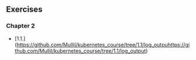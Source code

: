 ## Exercises

### Chapter 2

- [1.1.] (https://github.com/Mullil/kubernetes_course/tree/1.1/log_outpuhttps://github.com/Mullil/kubernetes_course/tree/1.1/log_output)

